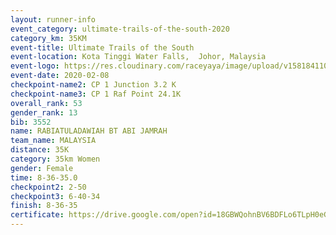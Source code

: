```yaml
--- 
layout: runner-info 
event_category: ultimate-trails-of-the-south-2020 
category_km: 35KM 
event-title: Ultimate Trails of the South 
event-location: Kota Tinggi Water Falls,  Johor, Malaysia 
event-logo: https://res.cloudinary.com/raceyaya/image/upload/v1581841103/logo/2020/ultimate-trails-2020_i93dfj.jpg 
event-date: 2020-02-08 
checkpoint-name2: CP 1 Junction 3.2 K 
checkpoint-name3: CP 1 Raf Point 24.1K 
overall_rank: 53
gender_rank: 13
bib: 3552
name: RABIATULADAWIAH BT ABI JAMRAH
team_name: MALAYSIA
distance: 35K
category: 35km Women
gender: Female
time: 8-36-35.0
checkpoint2: 2-50
checkpoint3: 6-40-34
finish: 8-36-35
certificate: https://drive.google.com/open?id=18GBWQohnBV6BDFLo6TLpH0eGDlK7-vtc
--- 
```

